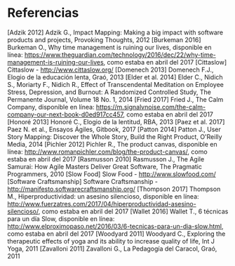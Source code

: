 # Referencias

[Adzik 2012] Adzik G., Impact Mapping: Making a big impact with software products and projects, Provoking Thoughts, 2012
[Burkeman 2016] Burkeman O., Why time management is ruining our lives, disponible en l&iacute;nea: https://www.theguardian.com/technology/2016/dec/22/why-time-management-is-ruining-our-lives, como estaba en abril del 2017
[Cittaslow] Cittaslow - http://www.cittaslow.org/ 
[Domenech 2013] Domenech F.J., Elogio de la educaci&oacute;n lenta, Gra&oacute;, 2013
[Elder et al. 2014] Elder C., Nidich S., Moriarty F., Nidich R., Effect of Transcendental Meditation on Employee Stress, Depression, and Burnout: A Randomized Controlled Study, The Permanente Journal, Volume 18 No. 1, 2014
[Fried 2017] Fried J., The Calm Company, disponible en l&iacute;nea: https://m.signalvnoise.com/the-calm-company-our-next-book-d0ed917cc457, como estaba en abril del 2017
[Honor&eacute; 2013] Honor&eacute; C., Elogio de la lentitud, RBA, 2013
[Paez et al. 2017] Paez N. et al., Ensayos &Aacute;giles, Gitbook, 2017
[Patton 2014] Patton J., User Story Mapping: Discover the Whole Story, Build the Right Product, O'Reilly Media, 2014
[Pichler 2012] Pichler R., The product canvas, disponible en l&iacute;nea: http://www.romanpichler.com/blog/the-product-canvas/, como estaba en abril del 2017
[Rasmusson 2010] Rasmusson J., The Agile Samurai: How Agile Masters Deliver Great Software, The Pragmatic Programmers, 2010
[Slow Food] Slow Food - http://www.slowfood.com/
[Software Craftsmanship] Software Craftsmanship - http://manifesto.softwarecraftsmanship.org/
[Thompson 2017] Thompson M., Hiperproductividad: un asesino silencioso, disponible en l&iacute;nea: http://www.fuerzatres.com/2017/04/hiperproductividad-asesino-silencioso/, como estaba en abril del 2017
[Wallet 2016] Wallet T., 6 t&eacute;cnicas para un d&iacute;a Slow, disponible en l&iacute;nea: http://www.elproximopaso.net/2016/03/6-tecnicas-para-un-dia-slow.html, como estaba en abril del 2017
[Woodyard 2011] Woodyard C., Exploring the therapeutic effects of yoga and its ability to increase quality of life, Int J Yoga, 2011
[Zavalloni 2011] Zavalloni G., La Pedagog&iacute;a del Caracol, Gra&oacute;, 2011
